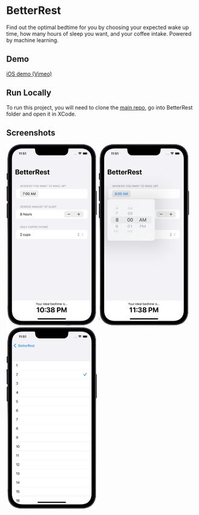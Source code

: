 # BetterRest

Find out the optimal bedtime for you by choosing your expected wake up time, how many hours of sleep you want, and your coffee intake. Powered by machine learning.

## Demo

[iOS demo (Vimeo)](https://player.vimeo.com/video/651793354)

## Run Locally

To run this project, you will need to clone the [main repo](https://github.com/emmanuelchucks/100-days-of-swiftui#run-locally), go into BetterRest folder and open it in XCode.

## Screenshots

<img src="https://raw.githubusercontent.com/emmanuelchucks/100-days-of-swiftui/main/BetterRest/Screenshots/Screenshot_2021-11-30_at_11.51.05_PM-removebg.png" alt="Main screen" width="240px"/> <img src="https://raw.githubusercontent.com/emmanuelchucks/100-days-of-swiftui/main/BetterRest/Screenshots/Screenshot_2021-11-30_at_11.51.39_PM-removebg.png" alt="Time picker screen" width="240px"/> <img src="https://raw.githubusercontent.com/emmanuelchucks/100-days-of-swiftui/main/BetterRest/Screenshots/Screenshot_2021-11-30_at_11.51.48_PM-removebg.png" alt="Coffee intake picker screen" width="240px"/>

